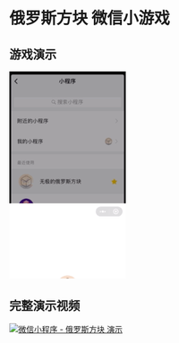# 俄罗斯方块 微信小游戏
## 游戏演示
![Alt Text](演示.gif)

## 完整演示视频
[![微信小程序 - 俄罗斯方块 演示](http://img.youtube.com/vi/VD8DH9CFkYI/0.jpg)](http://www.youtube.com/watch?v=VD8DH9CFkYI "微信小程序 - 俄罗斯方块 演示")
